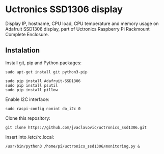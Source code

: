 # Uctronics SSD1306 display

Display IP, hostname, CPU load, CPU temperature and memory usage on Adafruit SSD1306 display, part of Uctronics Raspberry Pi Rackmount Complete Enclosure.

## Instalation

Install git, pip and Python packages:

```
sudo apt-get install git python3-pip

sudo pip install Adafruit-SSD1306
sudo pip install psutil
sudo pip install pillow
```

Enable I2C interface:

```
sudo raspi-config nonint do_i2c 0
```

Clone this repository:

```
git clone https://github.com/jvaclavovic/uctronics_ssd1306.git
```

Insert into /etc/rc.local:

```
/usr/bin/python3 /home/pi/uctronics_ssd1306/monitoring.py &
```

